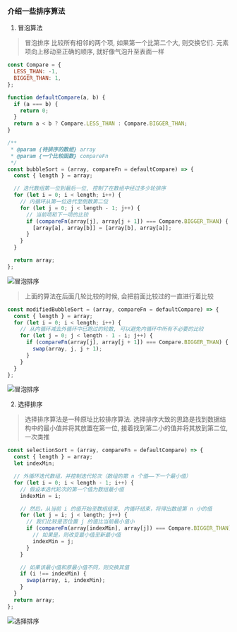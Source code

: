 ### 介绍一些排序算法

1. 冒泡算法

> 冒泡排序 比较所有相邻的两个项, 如果第一个比第二个大, 则交换它们. 元素项向上移动至正确的顺序, 就好像气泡升至表面一样

```js
const Compare = {
  LESS_THAN: -1,
  BIGGER_THAN: 1,
};

function defaultCompare(a, b) {
  if (a === b) {
    return 0;
  }
  return a < b ? Compare.LESS_THAN : Compare.BIGGER_THAN;
}
```

```js
/**
 * @param {待排序的数组} array
 * @param {一个比较函数} compareFn
 */
const bubbleSort = (array, compareFn = defaultCompare) => {
  const { length } = array;

  // 迭代数组第一位到最后一位, 控制了在数组中经过多少轮排序
  for (let i = 0; i < length; i++) {
    // 内循环从第一位迭代至倒数第二位
    for (let j = 0; j < length - 1; j++) {
      // 当前项和下一项的比较
      if (compareFn(array[j], array[j + 1]) === Compare.BIGGER_THAN) {
        [array[a], array[b]] = [array[b], array[a]];
      }
    }
  }

  return array;
};
```

![冒泡排序](https://upload-images.jianshu.io/upload_images/5983146-64a29833d7aac4be.png?imageMogr2/auto-orient/strip%7CimageView2/2/w/1240)

> 上面的算法在后面几轮比较的时候, 会把前面比较过的一直进行着比较

```js
const modifiedBubbleSort = (array, compareFn = defaultCompare) => {
  const { length } = array;
  for (let i = 0; i < length; i++) {
    // 从内循环减去外循环中已跑过的轮数, 可以避免内循环中所有不必要的比较
    for (let j = 0; j < length - 1 - i; j++) {
      if (compareFn(array[j], array[j + 1]) === Compare.BIGGER_THAN) {
        swap(array, j, j + 1);
      }
    }
  }
};
```

![冒泡排序](https://upload-images.jianshu.io/upload_images/5983146-c8e3e50364228d77.png?imageMogr2/auto-orient/strip%7CimageView2/2/w/1240)

2. 选择排序

> 选择排序算法是一种原址比较排序算法. 选择排序大致的思路是找到数据结构中的最小值并将其放置在第一位, 接着找到第二小的值并将其放到第二位, 一次类推

```js
const selectionSort = (array, compareFn = defaultCompare) => {
  const { length } = array;
  let indexMin;

  // 外循环迭代数组，并控制迭代轮次（数组的第 n 个值——下一个最小值）
  for (let i = 0; i < length - 1; i++) {
    // 假设本迭代轮次的第一个值为数组最小值
    indexMin = i;

    // 然后，从当前 i 的值开始至数组结束, 内循环结束，将得出数组第 n 小的值
    for (let j = i; j < length; j++) {
      // 我们比较是否位置 j 的值比当前最小值小
      if (compareFn(array[indexMin], array[j]) === Compare.BIGGER_THAN) {
        // 如果是，则改变最小值至新最小值
        indexMin = j;
      }
    }

    // 如果该最小值和原最小值不同，则交换其值
    if (i !== indexMin) {
      swap(array, i, indexMin);
    }
  }
  return array;
};
```

![选择排序](https://upload-images.jianshu.io/upload_images/5983146-a2a3dfa9a01020ec.png?imageMogr2/auto-orient/strip%7CimageView2/2/w/1240)
